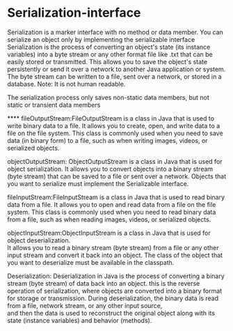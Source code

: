 # Serialization-interface
Serialization is a marker interface with no method or data member.
You can serialize an object only by implementing the serializable interface
Serialization is the process of converting an object's state (its instance variables) into a byte stream or any other format file like .txt
that can be easily stored or transmitted. 
This allows you to save the object's state persistently or send it over a network to another Java application or system.
The byte stream can be written to a file, sent over a network, or stored in a database.
Note:   It is not human readable.


The serialization process only saves non-static data members, but not static or transient data members

****  fileOutputStream:FileOutputStream is a class in Java that is used to write binary data to a file. 
                       It allows you to create, open, and write data to a file on the file system. 
                       This class is commonly used when you need to save data (in binary form) to a file, such as when writing images, videos, or serialized objects.


objectOutputStream:  ObjectOutputStream is a class in Java that is used for object serialization. 
                     It allows you to convert objects into a binary stream (byte stream) that can be saved to a file or sent over a network.
                    Objects that you want to serialize must implement the Serializable interface.    



fileInputStream:FileInputStream is a class in Java that is used to read binary data from a file. 
                It allows you to open and read data from a file on the file system.
                This class is commonly used when you need to read binary data from a file, such as when reading images, videos, or serialized objects.

objectInputStream:ObjectInputStream is a class in Java that is used for object deserialization.  
                  It allows you to read a binary stream (byte stream) from a file or any other input stream and convert it back into an object. 
                  The class of the object that you want to deserialize must be available in the classpath.


Deserialization:  Deserialization in Java is the process of converting a binary stream (byte stream) of data back into an object. 
                  this is the reverse operation of serialization,
                  where objects are converted into a binary format for storage or transmission.
                  During deserialization, the binary data is read from a file, network stream, or any other input source,  
                  and then the data is used to reconstruct the original object along with its state (instance variables) and behavior (methods).

